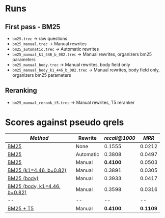 # Runs

## First pass - BM25

  * `bm25.trec` -> raw questions
  * `bm25_manual.trec` -> Manual rewrites
  * `bm25_automatic.trec` -> Automatic rewrites
  * `bm25_manual_k1_446_b_082.trec` -> Manual rewrites, organizers bm25 parameters 
  * `bm25_manual_body.trec` -> Manual rewrites, body field only
  * `bm25_manual_body_k1_446_b_082.trec` -> Manual rewrites, body field only, organizers bm25 parameters

## Reranking

  * `bm25_manual_rerank_t5.trec` -> Manual rewrites, T5 reranker

# Scores against pseudo qrels

| *Method* | Rewrite | *recall@1000* | *MRR* |
| -- | -- | -- | -- |
| [BM25](/config/bm25.yaml) | None | 0.1555 | 0.0212 |
| [BM25](/config/bm25_automatic.yaml) | Automatic | 0.3808 | 0.0497 |
| [BM25](/config/bm25_manual.yaml) | Manual | **0.4100** | 0.0503 |
| [BM25 (k1=4.46, b=0.82)](/config/bm25_k1_446_b_082_manual.yaml) | Manual | 0.3891 | 0.0305 |
| [BM25 (body)](/config/bm25_body_manual.yaml) | Manual | 0.3933 | 0.0417 |
| [BM25 (body, k1=4.46, b=0.82)](/config/bm25_body_k1_446_b_082_manual.yaml) | Manual | 0.3598 | 0.0316 |
| -- | -- | -- | -- |
| [BM25 + T5](/config/bm25_manual_rerank_t5.yaml) | Manual | **0.4100** | **0.1109** |